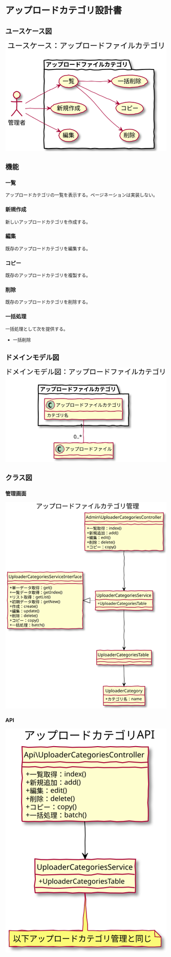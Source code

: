 # アップロードカテゴリ設計書

## ユースケース図
![ユースケース図：アップロードカテゴリ](../../../svg/use_case/bc-uploader/uploader_categories.svg)

## 機能
### 一覧
アップロードカテゴリの一覧を表示する。ページネーションは実装しない。
### 新規作成
新しいアップロードカテゴリを作成する。
### 編集
既存のアップロードカテゴリを編集する。
### コピー
既存のアップロードカテゴリを複製する。
### 削除
既存のアップロードカテゴリを削除する。
### 一括処理
一括処理として次を提供する。
- 一括削除


## ドメインモデル図
![ドメインモデル図：検索インデックス](../../../svg/domain_model/bc-uploader/uploader_categories.svg)

 
## クラス図
### 管理画面
![クラス図：検索インデックス管理](../../../svg/class/bc-uploader/manage_uploader_categories.svg)


### API
![クラス図：検索インデックス管理](../../../svg/class/bc-uploader/api_uploader_categories.svg) 
